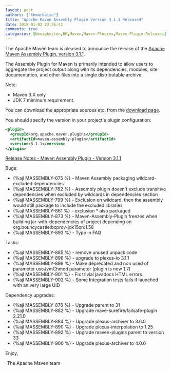 ```yaml
---
layout: post
authors: ["khmarbaise"]
title: "Apache Maven Assembly Plugin Version 3.1.1 Released"
date: 2019-01-02 23:36:42
comments: true
categories: [Neuigkeiten,BM,Maven,Maven-Plugins,Maven-Plugin-Releases]
---
```

The Apache Maven team is pleased to announce the release of the [Apache
Maven Assembly Plugin, version 3.1.1](http://maven.apache.org/plugins/maven-assembly-plugin/).

The Assembly Plugin for Maven is primarily intended to allow users to aggregate
the project output along with its dependencies, modules, site documentation,
and other files into a single distributable archive.

Note:

 * Maven 3.X only
 * JDK 7 miminum requirement.

You can download the appropriate sources etc. from the [download page](https://maven.apache.org/plugins/maven-assembly-plugin/download.cgi).

You should specify the version in your project's plugin configuration:

``` xml
<plugin>
  <groupId>org.apache.maven.plugins</groupId>
  <artifactId>maven-assembly-plugin</artifactId>
  <version>3.1.1</version>
</plugin>
```

<!-- more -->

[Release Notes - Maven Assembly Plugin - Version 3.1.1](https://issues.apache.org/jira/secure/ReleaseNote.jspa?projectId=12317220&version=12341358)

Bugs:

 * {%ajl MASSEMBLY-675 %} - Maven Assembly packaging wildcard-excluded dependencies
 * {%ajl MASSEMBLY-762 %} - Assembly plugin doesn't exclude transitive dependencies when excluded by wildcards in dependencies section
 * {%ajl MASSEMBLY-799 %} - Exclusion on wildcard, then the assembly would still package to include the excluded libraries
 * {%ajl MASSEMBLY-861 %} - exclusion * also packaged
 * {%ajl MASSEMBLY-873 %} - Maven-Assembly-Plugin freezes when building jar-with-dependencies of project depending on org.bouncycastle:bcprov-jdk15on:1.58
 * {%ajl MASSEMBLY-893 %} - Typo in FAQ

Tasks:

 * {%ajl MASSEMBLY-885 %} - remove unused unpack code
 * {%ajl MASSEMBLY-898 %} - upgrade to plexus-io 3.1.1
 * {%ajl MASSEMBLY-899 %} - Make deprecated and non used of parameter useJvmChmod parameter (plugin is now 1.7)
 * {%ajl MASSEMBLY-901 %} - Fix trivial javadocs HTML errors
 * {%ajl MASSEMBLY-902 %} - Some Integration tests fails if launched with an very large UID

Dependency upgrades:

 * {%ajl MASSEMBLY-876 %} - Upgrade parent to 31
 * {%ajl MASSEMBLY-882 %} - Upgrade mave-surefire/failsafe-plugin 2.21.0
 * {%ajl MASSEMBLY-884 %} - Upgrade plexus-archiver to 3.6.0
 * {%ajl MASSEMBLY-890 %} - Upgrade plexus-interpolation to 1.25
 * {%ajl MASSEMBLY-892 %} - Upgrade maven-plugins parent to version 33
 * {%ajl MASSEMBLY-900 %} - Upgrade plexus-archiver to 4.0.0

Enjoy,

-The Apache Maven team
